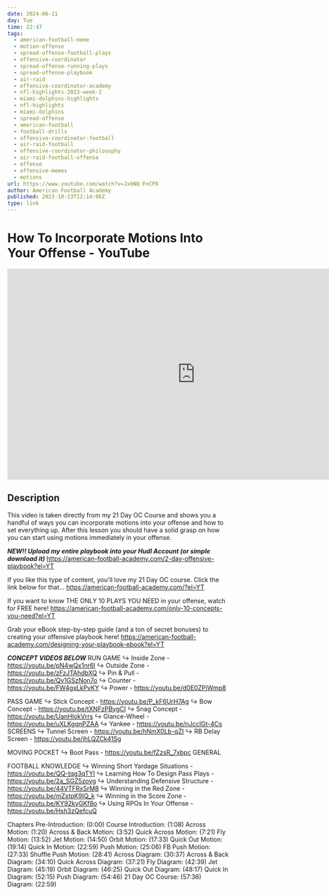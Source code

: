 ```yaml
---
date: 2024-06-11
day: Tue
time: 22:47
tags:
  - american-football-meme
  - motion-offense
  - spread-offense-football-plays
  - offensive-coordinator
  - spread-offense-running-plays
  - spread-offense-playbook
  - air-raid
  - offensive-coordinator-academy
  - nfl-highlights-2023-week-2
  - miami-dolphins-highlights
  - nfl-highlights
  - miami-dolphins
  - spread-offense
  - american-football
  - football-drills
  - offensive-coordinator-football
  - air-raid-football
  - offensive-coordinator-philosophy
  - air-raid-football-offense
  - offense
  - offensive-memes
  - motions
url: https://www.youtube.com/watch?v=JxbNQ-FnCP8
author: American Football Academy
published: 2023-10-13T12:14:06Z
type: link
---
```

# How To Incorporate Motions Into Your Offense - YouTube


<iframe width="854" height="480" src="https://www.youtube.com/embed/JxbNQ-FnCP8" frameborder="0" allowfullscreen></iframe>

## Description
This video is taken directly from my 21 Day OC Course and shows you a handful of ways you can incorporate motions into your offense and how to set everything up. After this lesson you should have a solid grasp on how you can start using motions immediately in your offense. 

***NEW!! Upload my entire playbook into your Hudl Account (or simple download it)***
https://american-football-academy.com/2-day-offensive-playbook?el=YT

If you like this type of content, you'll love my 21 Day OC course. Click the link below for that...
https://american-football-academy.com/?el=YT

If you want to know THE ONLY 10 PLAYS YOU NEED in your offense, watch for FREE here!
https://american-football-academy.com/only-10-concepts-you-need?el=YT

Grab your eBook step-by-step guide (and a ton of secret bonuses) to creating your offensive playbook here!
https://american-football-academy.com/designing-your-playbook-ebook?el=YT

***CONCEPT VIDEOS BELOW*** 
RUN GAME 
↪ Inside Zone - https://youtu.be/pN4wQx1nr6I 
↪ Outside Zone - https://youtu.be/zFzJTAhdbXQ 
↪ Pin & Pull - https://youtu.be/Qv1GSzNon7o 
↪ Counter - https://youtu.be/FW4gxLkPvKY 
↪ Power - https://youtu.be/d0E0ZPjWmp8 


PASS GAME 
↪ Stick Concept - https://youtu.be/P_kF6UrH7Ag 
↪ Bow Concept - https://youtu.be/tXNFzPBygCI 
↪ Snag Concept - https://youtu.be/UanHlokVrrs 
↪ Glance-Wheel - https://youtu.be/uXLKgqnPZAA 
↪ Yankee - https://youtu.be/nJccIGt-4Cs SCREENS 
↪ Tunnel Screen - https://youtu.be/hNmX0Lb-qZI 
↪ RB Delay Screen - https://youtu.be/jhLQZCk41Sg 


MOVING POCKET 
↪ Boot Pass - https://youtu.be/fZzsR_7xbpc GENERAL 


FOOTBALL KNOWLEDGE 
↪ Winning Short Yardage Situations - https://youtu.be/QQ-tqg3qTYI 
↪ Learning How To Design Pass Plays - https://youtu.be/2a_SGZ5zovg 
↪ Understanding Defensive Structure - https://youtu.be/44VTFRxSrM8 
↪ Winning in the Red Zone - https://youtu.be/mZstpK9IQ_k 
↪ Winning in the Score Zone - https://youtu.be/KY92kyGKf8o 
↪ Using RPOs In Your Offense - https://youtu.be/Hsh3zQefcuQ

Chapters
Pre-Introduction: (0:00)
Course Introduction: (1:08)
Across Motion: (1:20)
Across & Back Motion: (3:52)
Quick Across Motion: (7:21)
Fly Motion: (13:52)
Jet Motion: (14:50)
Orbit Motion: (17:33)
Quick Out Motion: (19:14)
Quick In Motion: (22:59)
Push Motion: (25:06)
FB Push Motion: (27:33)
Shuffle Push Motion: (28:41)
Across Diagram: (30:37)
Across & Back Diagram: (34:10)
Quick Across Diagram: (37:21)
Fly Diagram: (42:39)
Jet Diagram: (45:19)
Orbit Diagram: (46:25)
Quick Out Diagram: (48:17)
Quick In Diagram: (52:15)
Push Diagram: (54:46)
21 Day OC Course: (57:36)
Diagram: (22:59)